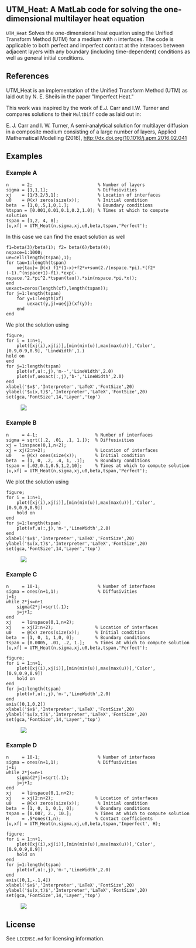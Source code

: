 ## UTM_Heat: A MatLab code for solving the one-dimensional multilayer heat equation

``UTM_Heat`` Solves the one-dimensional heat equation using the Unified Transform Method (UTM) for a medium with `n` interfaces.  The code is applicable to both perfect and imperfect contact at the interaces between adjacent layers with any boundary (including time-dependent) conditions as well as general initial conditions.


## References
UTM_Heat is an implementation of the Unified Transform Method (UTM) as
laid out by N. E. Sheils in the paper "Imperfect Heat."

This work was inspired by the work of E.J. Carr and I.W. Turner and compares solutions to their ``MultDiff`` code as laid out in:

E. J. Carr and I. W. Turner, A semi-analytical solution for multilayer diffusion in a 
composite medium consisting of a large number of layers, Applied Mathematical Modelling (2016), 
http://dx.doi.org/10.1016/j.apm.2016.02.041


## Examples

### Example A
```
n     = 2;                         % Number of layers
sigma = [1,1,1];                   % Diffusivities 
xj    = [1/3,2/3,1];               % Location of interfaces
u0    = @(x) zeros(size(x));       % Initial condition
beta  = [1,0,.5,1,0,1.];           % Boundary conditions
%tspan = [0.001,0.01,0.1,0.2,1.0]; % Times at which to compute solution
tspan = [1,2, 4, 8];
[u,xf] = UTM_Heat(n,sigma,xj,u0,beta,tspan,'Perfect');
```

In this case we can find the exact solution as well

```
f1=beta(3)/beta(1); f2= beta(6)/beta(4);
nspace=1:1000;
ue=cell(length(tspan),1);
for tau=1:length(tspan)
    ue{tau}= @(x) f1*(1-x)+f2*x+sum(2./(nspace.*pi).*(f2*(-1).^(nspace+1)-f1).*exp(-nspace.^2.*pi^2.*tspan(tau)).*sin(nspace.*pi.*x));
end
uexact=zeros(length(xf),length(tspan));
for j=1:length(tspan)
    for y=1:length(xf)
        uexact(y,j)=ue{j}(xf(y));
    end
end
```

We plot the solution using
```
figure;
for i = 1:n+1,
    plot([xj(i),xj(i)],[min(min(u)),max(max(u))],'Color',[0.9,0.9,0.9], 'LineWidth',1.)
hold on
end
for j=1:length(tspan)
    plot(xf,u(:,j),'m--','LineWidth',2.0)
    plot(xf,uexact(:,j),'b-','LineWidth',2.0)
end
xlabel('$x$','Interpreter','LaTeX','FontSize',20)
ylabel('$u(x,t)$','Interpreter','LaTeX','FontSize',20)
set(gca,'FontSize',14,'Layer','top')
```

<figure><img src="UTM_Heat/ExA.png"></figure>

### Example B
```
n     = 4-1;                      % Number of interfaces
sigma = sqrt([.2, .01, .1, 1.]);  % Diffusivities 
xj = linspace(0,1,n+2);
xj = xj(2:n+2);                   % Location of interfaces
u0    = @(x) ones(size(x));       % Initial condition
beta  = [1, 0, .2, .4, 1, .1];    % Boundary conditions
tspan = [.02,0.1,0.5,1,2,10];     % Times at which to compute solution
[u,xf] = UTM_Heat(n,sigma,xj,u0,beta,tspan,'Perfect');
```

We plot the solution using
```
figure;
for i = 1:n+1,
    plot([xj(i),xj(i)],[min(min(u)),max(max(u))],'Color',[0.9,0.9,0.9])
    hold on
end
for j=1:length(tspan)
    plot(xf,u(:,j),'m-','LineWidth',2.0)
end
xlabel('$x$','Interpreter','LaTeX','FontSize',20)
ylabel('$u(x,t)$','Interpreter','LaTeX','FontSize',20)
set(gca,'FontSize',14,'Layer','top')
```

<figure><img src="UTM_Heat/ExB.png"></figure>


### Example C
```
n     = 10-1;                      % Number of interfaces
sigma = ones(n+1,1);               % Diffusivities 
j=1;
while 2*j<=n+1
    sigma(2*j)=sqrt(.1);
    j=j+1;
end
xj    = linspace(0,1,n+2);
xj    = xj(2:n+2);                % Location of interfaces
u0    = @(x) zeros(size(x));      % Initial condition
beta  = [1, 0, 1, 1,0, 0];        % Boundary conditions
tspan = [0.0005, .01, .2, 1.];    % Times at which to compute solution
[u,xf] = UTM_Heat(n,sigma,xj,u0,beta,tspan,'Perfect');

figure;
for i = 1:n+1,
    plot([xj(i),xj(i)],[min(min(u)),max(max(u))],'Color',[0.9,0.9,0.9])
    hold on
end
for j=1:length(tspan)
    plot(xf,u(:,j),'m-','LineWidth',2.0)
end
axis([0,1,0,2])
xlabel('$x$','Interpreter','LaTeX','FontSize',20)
ylabel('$u(x,t)$','Interpreter','LaTeX','FontSize',20)
set(gca,'FontSize',14,'Layer','top')
```

<figure><img src="https://github.com/nsheils/UTM_Heat/blob/master/ExC.png"></figure>

### Example D
```
n     = 10-1;                      % Number of interfaces
sigma = ones(n+1,1);               % Diffusivities 
j=1;
while 2*j<=n+1
    sigma(2*j)=sqrt(.1);
    j=j+1;
end
xj    = linspace(0,1,n+2);
xj    = xj(2:n+2);                % Location of interfaces
u0    = @(x) zeros(size(x));       % Initial condition
beta  = [1, 0, 1, 0,1, 0];        % Boundary conditions
tspan = [0.007, 2., 10.];         % Times at which to compute solution
H     = .5*ones(1,n);             % Contact coefficients
[u,xf] = UTM_Heat(n,sigma,xj,u0,beta,tspan,'Imperfect', H);

figure;
for i = 1:n+1,
    plot([xj(i),xj(i)],[min(min(u)),max(max(u))],'Color',[0.9,0.9,0.9])
    hold on
end
for j=1:length(tspan)
    plot(xf,u(:,j),'m-','LineWidth',2.0)
end
axis([0,1,-.1,4])
xlabel('$x$','Interpreter','LaTeX','FontSize',20)
ylabel('$u(x,t)$','Interpreter','LaTeX','FontSize',20)
set(gca,'FontSize',14,'Layer','top')
```

<figure><img src="https://github.com/nsheils/UTM_Heat/blob/master/ExD.png"></figure>


## License

See `LICENSE.md` for licensing information.